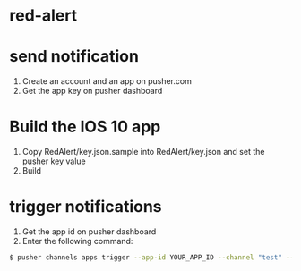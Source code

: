 # red-alert

# send notification

1. Create an account and an app on pusher.com
2. Get the app key on pusher dashboard

# Build the IOS 10 app
1. Copy RedAlert/key.json.sample into RedAlert/key.json and set the pusher key value
2. Build


# trigger notifications

1. Get the app id on pusher dashboard
2. Enter the following command:

```sh
$ pusher channels apps trigger --app-id YOUR_APP_ID --channel "test" --event "foo" --message '{"data": "Hello Beauty !"}'
```

